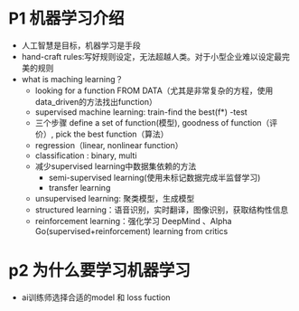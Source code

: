 # P1 机器学习介绍

- 人工智慧是目标，机器学习是手段
- hand-craft rules:写好规则设定，无法超越人类。对于小型企业难以设定最完美的规则
- what is maching learning？
  - looking for a function   FROM DATA（尤其是非常复杂的方程，使用data_driven的方法找出function）
  - supervised machine learning: train-find the best(f*) -test
  - 三个步骤 define a set of function(模型), goodness of function（评价）, pick the best function（算法）
  - regression（linear,  nonlinear function）
  - classification : binary, multi
  - 减少supervised learning中数据集依赖的方法
    - semi-supervised learning(使用未标记数据完成半监督学习)
    - transfer learning
  - unsupervised learning: 聚类模型，生成模型
  - structured learning：语音识别，实时翻译，图像识别，获取结构性信息
  - reinforcement learning：强化学习 DeepMind 、Alpha Go(supervised+reinforcement) learning from critics

# p2 为什么要学习机器学习

-  ai训练师选择合适的model 和 loss fuction

